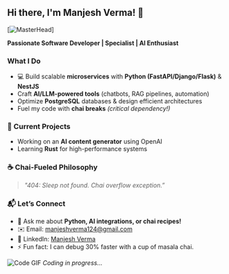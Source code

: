 ## Hi there, I'm Manjesh Verma! 👋 

[![MasterHead](https://developers.giphy.com/branch/master/static/api-512d36c09662682717108a38bbb5c57d.gif)]

**Passionate Software Developer | Specialist | AI Enthusiast**  

###  What I Do
- 💻 Build scalable **microservices** with **Python (FastAPI/Django/Flask)** & **NestJS**  
-    Craft **AI/LLM-powered tools** (chatbots, RAG pipelines, automation)  
-    Optimize **PostgreSQL** databases & design efficient architectures  
-    Fuel my code with **chai breaks** *(critical dependency!)*  

### 🚀 Current Projects
-   Working on an **AI content generator** using OpenAI
-   Learning **Rust** for high-performance systems  

### ☕ Chai-Fueled Philosophy  
> *"404: Sleep not found. Chai overflow exception.”*  

### 📬 Let’s Connect  
- 💬 Ask me about **Python, AI integrations, or chai recipes!**  
- ✉️ Email: [manjeshverma124@gmail.com](mailto:manjeshverma124@gmail.com)  
- 🔗 LinkedIn: [Manjesh Verma](https://www.linkedin.com/in/manjesh-verma/)  
- ⚡ Fun fact: I can debug 30% faster with a cup of masala chai.  

![Code GIF](https://media.giphy.com/media/L1R1tvI9svkIWwpVYr/giphy.gif) *Coding in progress...*

